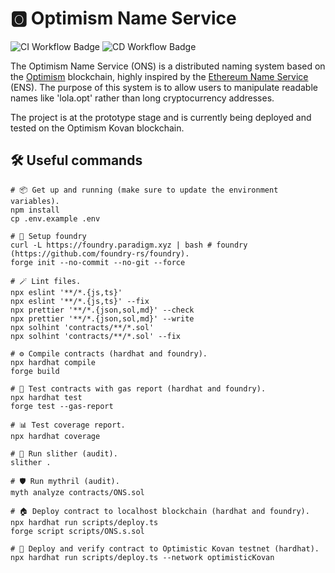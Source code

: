 # 🅾️ Optimism Name Service

![CI Workflow Badge](https://github.com/leovct/ons/actions/workflows/ci.yml/badge.svg)
![CD Workflow Badge](https://github.com/leovct/ons/actions/workflows/cd.yml/badge.svg)

The Optimism Name Service (ONS) is a distributed naming system based on the [Optimism](https://www.optimism.io/) blockchain, highly inspired by the [Ethereum Name Service](https://ens.domains/) (ENS). The purpose of this system is to allow users to manipulate readable names like 'lola.opt' rather than long cryptocurrency addresses.

The project is at the prototype stage and is currently being deployed and tested on the Optimism Kovan blockchain.

## 🛠️ Useful commands

```shell
# 📦 Get up and running (make sure to update the environment variables).
npm install
cp .env.example .env

# 🔧 Setup foundry
curl -L https://foundry.paradigm.xyz | bash # foundry (https://github.com/foundry-rs/foundry).
forge init --no-commit --no-git --force

# 🪄 Lint files.
npx eslint '**/*.{js,ts}'
npx eslint '**/*.{js,ts}' --fix
npx prettier '**/*.{json,sol,md}' --check
npx prettier '**/*.{json,sol,md}' --write
npx solhint 'contracts/**/*.sol'
npx solhint 'contracts/**/*.sol' --fix

# ⚙️ Compile contracts (hardhat and foundry).
npx hardhat compile
forge build

# 🧪 Test contracts with gas report (hardhat and foundry).
npx hardhat test
forge test --gas-report

# 📊 Test coverage report.
npx hardhat coverage

# 🐍 Run slither (audit).
slither .

# 🛡️ Run mythril (audit).
myth analyze contracts/ONS.sol

# 🏠 Deploy contract to localhost blockchain (hardhat and foundry).
npx hardhat run scripts/deploy.ts
forge script scripts/ONS.s.sol

# 🚀 Deploy and verify contract to Optimistic Kovan testnet (hardhat).
npx hardhat run scripts/deploy.ts --network optimisticKovan
```
